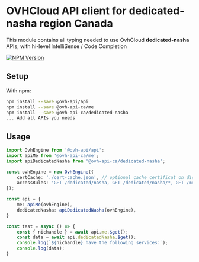 # OVHCloud API client for **dedicated-nasha** region Canada

This module contains all typing needed to use OvhCloud **dedicated-nasha** APIs, with hi-level IntelliSense / Code Completion

[![NPM Version](https://img.shields.io/npm/v/@ovh-api-ca/dedicated-nasha.svg?style=flat)](https://www.npmjs.org/package/@ovh-api-ca/dedicated-nasha)

## Setup

With npm:

```bash
npm install --save @ovh-api/api
npm install --save @ovh-api-ca/me
npm install --save @ovh-api-ca/dedicated-nasha
... Add all APIs you needs
```

## Usage

```typescript
import OvhEngine from '@ovh-api/api';
import apiMe from '@ovh-api-ca/me';
import apiDedicatedNasha from '@ovh-api-ca/dedicated-nasha';

const ovhEngine = new OvhEngine({ 
    certCache: './cert-cache.json', // optional cache certificat on disk.
    accessRules: 'GET /dedicated/nasha, GET /dedicated/nasha/*, GET /me', // optional limit the requested privileges.
});

const api = {
    me: apiMe(ovhEngine),
    dedicatedNasha: apiDedicatedNasha(ovhEngine),
}

const test = async () => {
    const { nichandle } = await api.me.$get();
    const data = await api.dedicatedNasha.$get();
    console.log(`${nichandle} have the following services:`);
    console.log(data);
}
```
